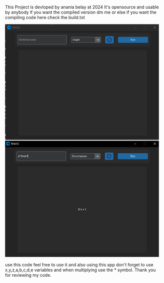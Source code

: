 This Project is devloped by anania belay at 2024 
It's opensource and usable by anybody if you want the  compiled version dm me
or else if you want the compiling code here check the build.txt 

![Alt text](1.png)
![Alt text](2.png)


use this code feel free to use it
and also using this app don't forget to use x,y,z,a,b,c,d,e variables and when multiplying use the * symbol.
Thank you for reviewing my code.